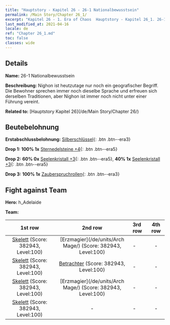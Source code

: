 ```yaml
---
title: "Hauptstory - Kapitel 26 - 26-1 Nationalbewusstsein"
permalink: /Main Story/Chapter 26_1/
excerpt: "Kapitel 26 - 1. Era of Chaos  Hauptstory - Kapitel 26_1. 26-1 Nationalbewusstsein"
last_modified_at: 2021-04-16
locale: de
ref: "Chapter 26_1.md"
toc: false
classes: wide
---
```


## Details

 **Name:** 26-1 Nationalbewusstsein

 **Beschreibung:** Nighon ist heutzutage nur noch ein geografischer Begriff. Die Bewohner sprechen immer noch dieselbe Sprache und erfreuen sich derselben Traditionen, aber Nighon ist immer noch nicht unter einer Führung vereint.

 **Related to:** [Hauptstory Kapitel 26](/de/Main Story/Chapter 26/)

## Beutebelohnung

 **Erstabschlussbelohnung:** [Silberschlüssel](/de/Items/con_693/){: .btn .btn--era3}

 **Drop 1:** **100% 1x** [Sternedelsteine +4](/de/Items/mat_93/){: .btn .btn--era5}

 **Drop 2:** **60% 0x** [Seelenkristall +3](/de/Items/mat_87/){: .btn .btn--era5}, **40% 1x** [Seelenkristall +3](/de/Items/mat_87/){: .btn .btn--era5}

 **Drop 3:** **100% 1x** [Zauberspruchrollen](/de/Items/con_694/){: .btn .btn--era3}


## Fight against Team
 **Hero:** h_Adelaide

 **Team:**


  | 1st row | 2nd row | 3rd row | 4th row |
  |:----:|:----:|:----|:----:|
  | [Skelett](/de/units/Skeleton/) (Score: 382943, Level:100)  | [Erzmagier](/de/units/Arch Mage/) (Score: 382943, Level:100)  | - | - |
  | [Skelett](/de/units/Skeleton/) (Score: 382943, Level:100)  | [Betrachter](/de/units/Beholder/) (Score: 382943, Level:100)  | - | - |
  | [Skelett](/de/units/Skeleton/) (Score: 382943, Level:100)  | [Erzmagier](/de/units/Arch Mage/) (Score: 382943, Level:100)  | - | - |
  | [Skelett](/de/units/Skeleton/) (Score: 382943, Level:100)  | - | - | - |


